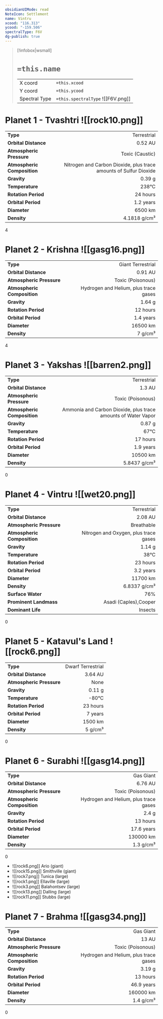 ```yaml
---
obsidianUIMode: read
NoteIcon: Settlement
name: Vintru
xcood: "116.313"
ycood: "-159.506"
spectralType: F6V
dg-publish: true
---
```

> [!infobox|wsmall]
> # `=this.name`
> | | |
> | - | - |
> | X coord | `=this.xcood` |
> | Y coord| `=this.ycood` |
> | Spectral Type | `=this.spectralType` ![[F6V.png]] |

# Planet 1 - Tvashtri ![[rock10.png]]
|                             |                           |
| --------------------------- | -------------------------:|
| **Type**                    |             Terrestrial |
| **Orbital Distance**        |   0.52 AU |
| **Atmospheric Pressure**    |       Toxic (Caustic) |
| **Atmospheric Composition** |      Nitrogen and Carbon Dioxide, plus trace amounts of Sulfur Dioxide |
| **Gravity**                 |        0.39 g |
| **Temperature**             |    238°C |
| **Rotation Period**         |  24 hours |
| **Orbital Period** | 1.2 years |
| **Diameter**                |      6500 km | 
| **Density**                 |    4.1818 g/cm³ |



4



# Planet 2 - Krishna ![[gasg16.png]]
|                             |                           |
| --------------------------- | -------------------------:|
| **Type**                    |             Giant Terrestrial |
| **Orbital Distance**        |   0.91 AU |
| **Atmospheric Pressure**    |       Toxic (Poisonous) |
| **Atmospheric Composition** |      Hydrogen and Helium, plus trace gases |
| **Gravity**                 |        1.64 g |
| **Rotation Period**         |  12 hours |
| **Orbital Period** | 1.4 years |
| **Diameter**                |      16500 km | 
| **Density**                 |    7 g/cm³ |



4



# Planet 3 - Yakshas ![[barren2.png]]
|                             |                           |
| --------------------------- | -------------------------:|
| **Type**                    |             Terrestrial |
| **Orbital Distance**        |   1.3 AU |
| **Atmospheric Pressure**    |       Toxic (Poisonous) |
| **Atmospheric Composition** |      Ammonia and Carbon Dioxide, plus trace amounts of Water Vapor |
| **Gravity**                 |        0.87 g |
| **Temperature**             |    67°C |
| **Rotation Period**         |  17 hours |
| **Orbital Period** | 1.9 years |
| **Diameter**                |      10500 km | 
| **Density**                 |    5.8437 g/cm³ |



0



# Planet 4 - Vintru ![[wet20.png]]
|                             |                           |
| --------------------------- | -------------------------:|
| **Type**                    |             Terrestrial |
| **Orbital Distance**        |   2.08 AU |
| **Atmospheric Pressure**    |       Breathable |
| **Atmospheric Composition** |      Nitrogen and Oxygen, plus trace gases |
| **Gravity**                 |        1.14 g |
| **Temperature**             |    38°C |
| **Rotation Period**         |  23 hours |
| **Orbital Period** | 3.2 years |
| **Diameter**                |      11700 km | 
| **Density**                 |    6.8337 g/cm³ |
| **Surface Water**           |           76% | 
| **Prominent Landmass**      |         Asadi (Caples),Cooper | 
| **Dominant Life**           |         Insects |



0



# Planet 5 - Katavul's Land ![[rock6.png]]
|                             |                           |
| --------------------------- | -------------------------:|
| **Type**                    |             Dwarf Terrestrial |
| **Orbital Distance**        |   3.64 AU |
| **Atmospheric Pressure**    |       None |
| **Gravity**                 |        0.11 g |
| **Temperature**             |    -80°C |
| **Rotation Period**         |  23 hours |
| **Orbital Period** | 7 years |
| **Diameter**                |      1500 km | 
| **Density**                 |    5 g/cm³ |



0



# Planet 6 - Surabhi ![[gasg14.png]]
|                             |                           |
| --------------------------- | -------------------------:|
| **Type**                    |             Gas Giant |
| **Orbital Distance**        |   6.76 AU |
| **Atmospheric Pressure**    |       Toxic (Poisonous) |
| **Atmospheric Composition** |      Hydrogen and Helium, plus trace gases |
| **Gravity**                 |        2.4 g |
| **Rotation Period**         |  13 hours |
| **Orbital Period** | 17.6 years |
| **Diameter**                |      130000 km | 
| **Density**                 |    1.3 g/cm³ |



0

- ![[rock6.png]] Ario (giant)
- ![[rock15.png]] Smithville (giant)
- ![[rock7.png]] Tunica (large)
- ![[rock1.png]] Ellaville (large)
- ![[rock3.png]] Balahontsev (large)
- ![[rock13.png]] Dalling (large)
- ![[rock11.png]] Stubbs (large)


# Planet 7 - Brahma ![[gasg34.png]]
|                             |                           |
| --------------------------- | -------------------------:|
| **Type**                    |             Gas Giant |
| **Orbital Distance**        |   13 AU |
| **Atmospheric Pressure**    |       Toxic (Poisonous) |
| **Atmospheric Composition** |      Hydrogen and Helium, plus trace gases |
| **Gravity**                 |        3.19 g |
| **Rotation Period**         |  13 hours |
| **Orbital Period** | 46.9 years |
| **Diameter**                |      160000 km | 
| **Density**                 |    1.4 g/cm³ |



0



